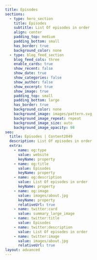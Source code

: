 ```yaml
---
title: Episodes
sections:
  - type: hero_section
    title: Episodes
    subtitle: List Of episodes in order
    align: center
    padding_top: medium
    padding_bottom: small
    has_border: true
    background_color: none
  - type: blog_feed_section
    blog_feed_cols: three
    enable_cards: true
    show_recent: false
    show_date: true
    show_categories: false
    show_author: false
    show_excerpt: true
    show_image: true
    padding_top: small
    padding_bottom: large
    has_border: true
    background_color: none
    background_image: images/pattern.svg
    background_image_repeat: repeat
    background_image_size: auto
    background_image_opacity: 98
seo:
  title: Episodes | Content2049
  description: List Of episodes in order
  extra:
    - name: og:type
      value: website
      keyName: property
    - name: og:title
      value: Episodes
      keyName: property
    - name: og:description
      value: List Of episodes in order
      keyName: property
    - name: og:image
      value: images/about.jpg
      keyName: property
      relativeUrl: true
    - name: twitter:card
      value: summary_large_image
    - name: twitter:title
      value: Episodes
    - name: twitter:description
      value: List Of episodes in order
    - name: twitter:image
      value: images/about.jpg
      relativeUrl: true
layout: advanced
---
```

